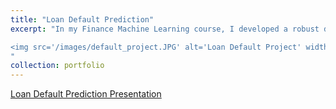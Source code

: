 ```yaml
---
title: "Loan Default Prediction"
excerpt: "In my Finance Machine Learning course, I developed a robust data processing pipeline to clean 1 million rows of real-world loan data and predict probabilities of default for small companies. Through extensive research and experimentation with various models, I determined that XGBoost was the most effective for this task. Additionally, I found that clever feature engineering was particularly crucial for enhancing model predictions. My project was recognized as one of the top 4 performers in a competitive evaluation of all students' projects.

<img src='/images/default_project.JPG' alt='Loan Default Project' width='500' height='500' style='display: block; margin: 0 auto;'>
"
collection: portfolio
---
```


[Loan Default Prediction Presentation](/images/loan_default_prediction_presentation.pdf)
